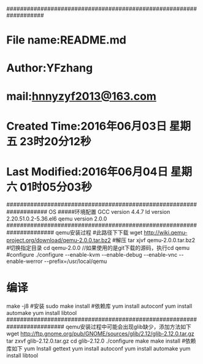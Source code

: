 ###################################################################
# File name:README.md
# Author:YFzhang
# mail:hnnyzyf2013@163.com
# Created Time:2016年06月03日 星期五 23时20分12秒
# Last Modified:2016年06月04日 星期六 01时05分03秒
####################################################################
OS
#####环境配置
GCC
version 4.4.7
ld
version 2.20.51.0.2-5.36.el6
qemu
version 2.0.0 
######################################################################
qemu安装过程
#此路径下下载
wget http://wiki.qemu-project.org/download/qemu-2.0.0.tar.bz2
#解压
tar xjvf qemu-2.0.0.tar.bz2
#切换指定目录
cd qemu-2.0.0 //如果使用的是git下载的源码，执行cd qemu
#configure
./configure --enable-kvm --enable-debug --enable-vnc --enable-werror --prefix=/usr/local/qemu
# 编译
make -j8
#安装
sudo make install
#依赖库
yum install autoconf
yum install automake
yum install libtool
#########################################################################
qemu安装过程中可能会出现glib缺少，添加方法如下
wget  http://ftp.gnome.org/pub/GNOME/sources/glib/2.12/glib-2.12.0.tar.gz
tar zxvf glib-2.12.0.tar.gz
cd glib-2.12.0
./configure
make
make install
#依赖库如下
yum Install gettext
yum install autoconf
yum install automake
yum install libtool

